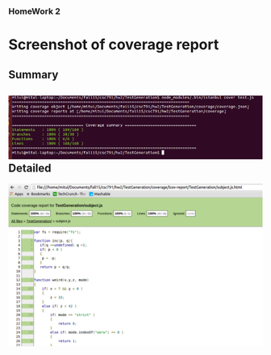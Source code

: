 ### HomeWork 2
Screenshot of coverage report
=============================
Summary
-------
![summary](coverage_cmd.png)
Detailed
--------
![alt tag](coverage_report.png)
